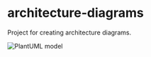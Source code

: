 # architecture-diagrams
Project for creating architecture diagrams.

![PlantUML model](http://www.plantuml.com/plantuml/svg/BSmn2W9134RXtbFe0PpqLdkLc0axWPdialn1yFGgM3rUysq93jIQbvkvpEfQCQy3EFD15Fngks7Kir933eSwcXoBaF8c3Xa65LJelHllmIjfiJdzhvq_UbFlttu0)
